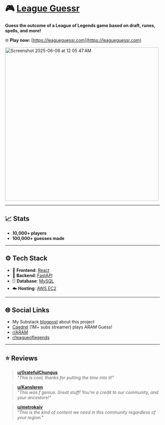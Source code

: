 # 🎮 [League Guessr](https://leagueguessr.com)

**Guess the outcome of a League of Legends game based on draft, runes, spells, and more!**

🌐 **Play now:** [https://leagueguessr.com](https://leagueguessr.com)

<img width="500" alt="Screenshot 2025-06-06 at 12 05 47 AM" src="https://github.com/user-attachments/assets/c570ae19-6cfc-4745-8b87-25b6db75a6f7" />

---

## 📈 Stats

- **10,000+ players**
- **100,000+ guesses made**

---

## ⚙️ Tech Stack

- 🧠 **Frontend**: [React](https://reactjs.org/)
- 🚀 **Backend**: [FastAPI](https://fastapi.tiangolo.com/)
- 🗄️ **Database**: [MySQL](https://www.mysql.com/)
- ☁️ **Hosting**: [AWS EC2](https://aws.amazon.com/ec2/)


---

## 🌐 Social Links

- My Substack [blogpost](https://open.substack.com/pub/tungdo01/p/i-created-a-league-of-legends-mini?r=rt1ju&utm_campaign=post&utm_medium=web) about this project
- [Caedrel](https://www.twitch.tv/caedrel/clip/CoyBoringPterodactylGingerPower-DvceWTwpsh5ivYf3) (1M+ subs streamer) plays ARAM Guess!
- [r/ARAM](https://www.reddit.com/r/ARAM/comments/1kqn8r8/i_pulled_data_from_10000_aram_matches_in_euw_and/)
- [r/leagueoflegends](https://www.reddit.com/r/leagueoflegends/comments/1l3k8dh/i_pulled_data_from_10000_aram_matches_in_euw_and/)


---

## ⭐ Reviews

> [**u/GratefulChungus**](https://www.reddit.com/r/ARAM/comments/1kqn8r8/comment/mt6xgb4/?utm_source=share&utm_medium=web3x&utm_name=web3xcss&utm_term=1&utm_content=share_button)  
> _"This is cool, thanks for putting the time into it!"_

> [**u/Kansleren**](https://www.reddit.com/r/ARAM/comments/1kqn8r8/comment/mt6vld6/?utm_source=share&utm_medium=web3x&utm_name=web3xcss&utm_term=1&utm_content=share_button)  
> _"This was f genius. Great stuff! You're a credit to our community, and your ancestors!"_

> [**u/metrokaiv**](https://www.reddit.com/r/ARAM/comments/1kqn8r8/comment/mt6vufn/?utm_source=share&utm_medium=web3x&utm_name=web3xcss&utm_term=1&utm_content=share_button)  
> _"This is the kind of content we need in this community regardless of your region."_


